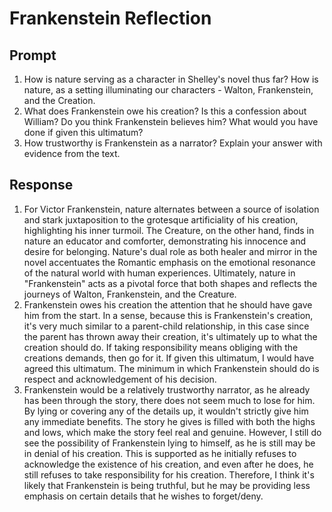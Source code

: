 # Frankenstein Reflection

## Prompt

1. How is nature serving as a character in Shelley's novel thus far? How is nature, as a setting illuminating our characters - Walton, Frankenstein, and the Creation.
2. What does Frankenstein owe his creation? Is this a confession about William? Do you think Frankenstein believes him? What would you have done if given this ultimatum?
3. How trustworthy is Frankenstein as a narrator? Explain your answer with evidence from the text.

## Response

1. For Victor Frankenstein, nature alternates between a source of isolation and stark juxtaposition to the grotesque artificiality of his creation, highlighting his inner turmoil. The Creature, on the other hand, finds in nature an educator and comforter, demonstrating his innocence and desire for belonging. Nature's dual role as both healer and mirror in the novel accentuates the Romantic emphasis on the emotional resonance of the natural world with human experiences. Ultimately, nature in "Frankenstein" acts as a pivotal force that both shapes and reflects the journeys of Walton, Frankenstein, and the Creature.
2. Frankenstein owes his creation the attention that he should have gave him from the start. In a sense, because this is Frankenstein's creation, it's very much similar to a parent-child relationship, in this case since the parent has thrown away their creation, it's ultimately up to what the creation should do. If taking responsibility means obliging with the creations demands, then go for it. If given this ultimatum, I would have agreed this ultimatum. The minimum in which Frankenstein should do is respect and acknowledgement of his decision.
3. Frankenstein would be a relatively trustworthy narrator, as he already has been through the story, there does not seem much to lose for him. By lying or covering any of the details up, it wouldn't strictly give him any immediate benefits. The story he gives is filled with both the highs and lows, which make the story feel real and genuine. However, I still do see the possibility of Frankenstein lying to himself, as he is still may be in denial of his creation. This is supported as he initially refuses to acknowledge the existence of his creation, and even after he does, he still refuses to take responsibility for his creation. Therefore, I think it's likely that Frankenstein is being truthful, but he may be providing less emphasis on certain details that he wishes to forget/deny.